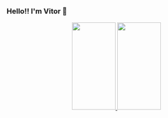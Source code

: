 ### Hello!! I'm Vitor 👋

<div align="center">
  <a href="https://github.com/VituHonda">
  <img height="200em" width="100em" src="https://github-readme-stats.vercel.app/api?username=VituHonda&show_icons=true&theme=github_dark&include_all_commits=true&count_private=true"/>
  <img height="200em" width="100em" src="https://github-readme-stats.vercel.app/api/top-langs/?username=VituHonda&layout=compact&langs_count=7&theme=github_dark"/>
</div>


<!--
**VituHonda/VituHonda** is a ✨ _special_ ✨ repository because its `README.md` (this file) appears on your GitHub profile.

Here are some ideas to get you started:

- 🔭 I’m currently working on ...
- 🌱 I’m currently learning ...
- 👯 I’m looking to collaborate on ...
- 🤔 I’m looking for help with ...
- 💬 Ask me about ...
- 📫 How to reach me: ...
- 😄 Pronouns: ...
- ⚡ Fun fact: ...
-->
